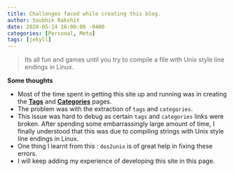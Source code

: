 ```yaml
---
title: Challenges faced while creating this blog. 
author: Soubhik Rakshit
date: 2020-05-14 16:00:00 -0400
categories: [Personal, Meta]
tags: [jekyll]
---
```


> Its all fun and games until you try to compile a file with Unix style line endings in Linux.

**Some thoughts**

* Most of the time spent in getting this site up and running was in creating the [**Tags**]({{site.url}}/tabs/tags/) and [**Categories**]({{site.url}}/tabs/categories/) pages.
* The problem was with the extraction of `tags` and `categories`.
* This issue was hard to debug as certain `tags` and `categories` links were broken. After spending some embarrassingly large amount of time, I finally understood that this was due to compiling strings with Unix style line endings in Linux.
* One thing I learnt from this : `dos2unix` is of great help in fixing these errors.
* I will keep adding my experience of developing this site in this page.